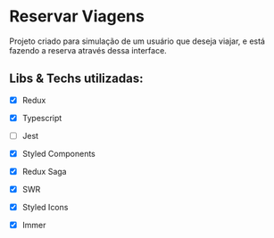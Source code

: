 # Reservar Viagens

Projeto criado para simulação de um usuário que deseja viajar, e está fazendo a reserva através dessa interface.

## Libs & Techs utilizadas:

- [x] Redux
- [x] Typescript
- [ ] Jest
- [x] Styled Components
- [x] Redux Saga
- [x] SWR
- [x] Styled Icons
- [x] Immer


